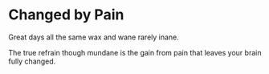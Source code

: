 # Changed by Pain

Great days 
all the same
wax and wane
rarely inane.

The true refrain
though mundane
is the gain from pain
that leaves your brain
fully changed.
